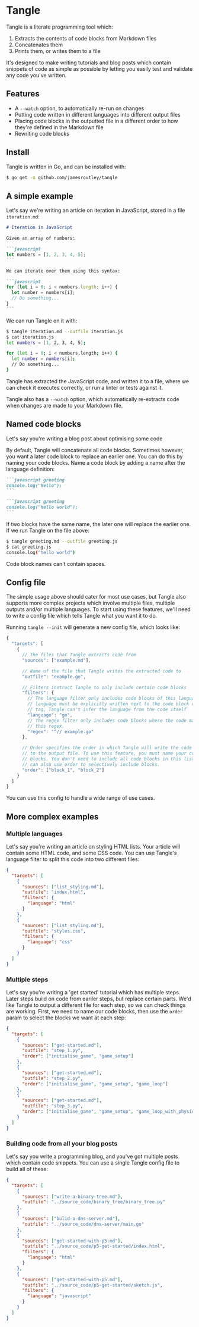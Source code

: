 # Tangle

Tangle is a literate programming tool which:

1. Extracts the contents of code blocks from Markdown files
2. Concatenates them
3. Prints them, or writes them to a file

It's designed to make writing tutorials and blog posts which contain snippets of
code as simple as possible by letting you easily test and validate any code
you've written.

## Features

- A `--watch` option, to automatically re-run on changes
- Putting code written in different languages into different output files
- Placing code blocks in the outputted file in a different order to how they're
  defined in the Markdown file
- Rewriting code blocks

## Install

Tangle is written in Go, and can be installed with:

```sh
$ go get -u github.com/jamesroutley/tangle
```

## A simple example

Let's say we're writing an article on iteration in JavaScript, stored in a file
`iteration.md`:

````markdown
# Iteration in JavaScript

Given an array of numbers:

```javascript
let numbers = [1, 2, 3, 4, 5];
```

We can iterate over them using this syntax:

```javascript
for (let i = 0; i < numbers.length; i++) {
  let number = numbers[i];
  // Do something...
}
```
````

We can run Tangle on it with:

```sh
$ tangle iteration.md --outfile iteration.js
$ cat iteration.js
let numbers = [1, 2, 3, 4, 5];

for (let i = 0; i < numbers.length; i++) {
  let number = numbers[i];
  // Do something...
}
```

Tangle has extracted the JavaScript code, and written it to a file, where we can
check it executes correctly, or run a linter or tests against it.

Tangle also has a `--watch` option, which automatically re-extracts code when
changes are made to your Markdown file.

## Named code blocks

Let's say you're writing a blog post about optimising some code

By default, Tangle will concatenate all code blocks. Sometimes however, you want
a later code block to replace an earlier one. You can do this by naming your
code blocks. Name a code block by adding a name after the language definition:

````markdown
```javascript greeting
console.log("hello");
```

```javascript greeting
console.log("hello world");
```
````

If two blocks have the same name, the later one will replace the earlier one. If
we run Tangle on the file above:

```sh
$ tangle greeting.md --outfile greeting.js
$ cat greeting.js
console.log("hello world")
```

Code block names can't contain spaces.

## Config file

The simple usage above should cater for most use cases, but Tangle also supports
more complex projects which involve multiple files, multiple outputs and/or
multiple languages. To start using these features, we'll need to write a config
file which tells Tangle what you want it to do.

Running `tangle --init` will generate a new config file, which looks like:

```javascript
{
  "targets": [
    {
      // The files that Tangle extracts code from
      "sources": ["example.md"],

      // Name of the file that Tangle writes the extracted code to
      "outfile": "example.go",

      // Filters instruct Tangle to only include certain code blocks
      "filters": {
        // The language filter only includes code blocks of this language. The
        // language must be explicitly written next to the code block opening
        // tag, Tangle can't infer the language from the code itself
        "language": "go",
        // The regex filter only includes code blocks where the code matches
        // this regex.
        "regex": "^// example.go"
      },

      // Order specifies the order in which Tangle will write the code blocks
      // to the output file. To use this feature, you must name your code
      // blocks. You don't need to include all code blocks in this list, so you
      // can also use order to selectively include blocks.
      "order": ["block_1", "block_2"]
    }
  ]
}
```

You can use this config to handle a wide range of use cases.

## More complex examples

### Multiple languages

Let's say you're writing an article on styling HTML lists. Your article will
contain some HTML code, and some CSS code. You can use Tangle's language filter
to split this code into two different files:

```json
{
  "targets": [
    {
      "sources": ["list_styling.md"],
      "outfile": "index.html",
      "filters": {
        "language": "html"
      }
    },
    {
      "sources": ["list_styling.md"],
      "outfile": "styles.css",
      "filters": {
        "language": "css"
      }
    }
  ]
}
```

### Multiple steps

Let's say you're writing a 'get started' tutorial which has multiple steps.
Later steps build on code from eariler steps, but replace certain parts. We'd
like Tangle to output a different file for each step, so we can check things are
working. First, we need to name our code blocks, then use the `order` param to
select the blocks we want at each step:

```json
{
  "targets": [
    {
      "sources": ["get-started.md"],
      "outfile": "step_1.py",
      "order": ["initialise_game", "game_setup"]
    },
    {
      "sources": ["get-started.md"],
      "outfile": "step_2.py",
      "order": ["initialise_game", "game_setup", "game_loop"]
    },
    {
      "sources": ["get-started.md"],
      "outfile": "step_3.py",
      "order": ["initialise_game", "game_setup", "game_loop_with_physics"]
    }
  ]
}
```

### Building code from all your blog posts

Let's say you write a programming blog, and you've got multiple posts which
contain code snippets. You can use a single Tangle config file to build all of
these:

```json
{
  "targets": [
    {
      "sources": ["write-a-binary-tree.md"],
      "outfile": "../source_code/binary_tree/binary_tree.py"
    },
    {
      "sources": ["bulid-a-dns-server.md"],
      "outfile": "../source_code/dns-server/main.go"
    },
    {
      "sources": ["get-started-with-p5.md"],
      "outfile": "../source_code/p5-get-started/index.html",
      "filters": {
        "language": "html"
      }
    },
    {
      "sources": ["get-started-with-p5.md"],
      "outfile": "../source_code/p5-get-started/sketch.js",
      "filters": {
        "language": "javascript"
      }
    }
  ]
}
```
